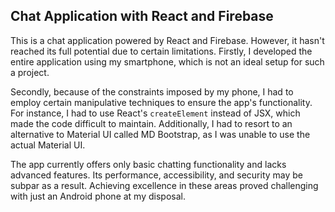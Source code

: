 ## Chat Application with React and Firebase

This is a chat application powered by React and Firebase. However, it hasn't reached its full potential due to certain limitations. Firstly, I developed the entire application using my smartphone, which is not an ideal setup for such a project. 

Secondly, because of the constraints imposed by my phone, I had to employ certain manipulative techniques to ensure the app's functionality. For instance, I had to use React's `createElement` instead of JSX, which made the code difficult to maintain. Additionally, I had to resort to an alternative to Material UI called MD Bootstrap, as I was unable to use the actual Material UI.

The app currently offers only basic chatting functionality and lacks advanced features. Its performance, accessibility, and security may be subpar as a result. Achieving excellence in these areas proved challenging with just an Android phone at my disposal.
